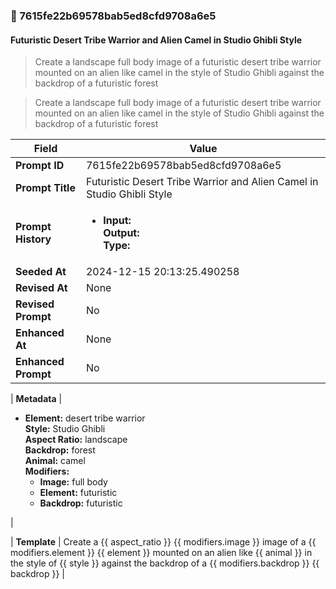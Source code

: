 

### 📜 7615fe22b69578bab5ed8cfd9708a6e5

#### Futuristic Desert Tribe Warrior and Alien Camel in Studio Ghibli Style

> Create a landscape full body image of a futuristic desert tribe warrior mounted on an alien like camel in the style of Studio Ghibli against the backdrop of a futuristic forest

> Create a landscape full body image of a futuristic desert tribe warrior mounted on an alien like camel in the style of Studio Ghibli against the backdrop of a futuristic forest

| Field          | Value                                                                                                                                                                      |
|----------------|----------------------------------------------------------------------------------------------------------------------------------------------------------------------------|
| **Prompt ID**  | 7615fe22b69578bab5ed8cfd9708a6e5                                                                                                                                                            |
| **Prompt Title**  | Futuristic Desert Tribe Warrior and Alien Camel in Studio Ghibli Style                                                                                                                                                            |
| **Prompt History** | <ul><li>**Input:**  <br> **Output:**  <br> **Type:** </li></ul> |
| **Seeded At** | 2024-12-15 20:13:25.490258                                                                                                                                                   |
| **Revised At** | None                                                                                                                                                   |
| **Revised Prompt** | No                                                                                                                                                                      |
| **Enhanced At** | None                                                                                                                                                  |
| **Enhanced Prompt** | No                                                                                                                                                                    |

| **Metadata**   | <ul><li>**Element:** desert tribe warrior <br> **Style:** Studio Ghibli <br> **Aspect Ratio:** landscape <br> **Backdrop:** forest <br> **Animal:** camel <br> **Modifiers:**<ul><li>**Image:** full body</li><li>**Element:** futuristic</li><li>**Backdrop:** futuristic</li></ul></li></ul> |

| **Template**   | Create a {{ aspect_ratio }} {{ modifiers.image }} image of a {{ modifiers.element }} {{ element }} mounted on an alien like {{ animal }} in the style of {{ style }} against the backdrop of a {{ modifiers.backdrop }} {{ backdrop }}                                                                                                                                           |



